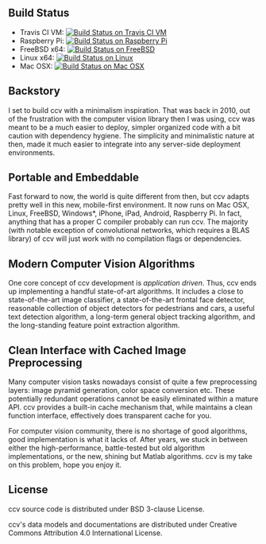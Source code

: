 ## Build Status

- Travis CI VM: [![Build Status on Travis CI VM](https://travis-ci.org/liuliu/ccv.png?branch=unstable)](https://travis-ci.org/liuliu/ccv)
- Raspberry Pi: [![Build Status on Raspberry Pi](http://ci.libccv.org/png?builder=arm-runtests)](http://ci.libccv.org/builders/arm-runtests)
- FreeBSD x64: [![Build Status on FreeBSD](http://ci.libccv.org/png?builder=freebsd-x64-runtests)](http://ci.libccv.org/builders/freebsd-x64-runtests)
- Linux x64: [![Build Status on Linux](http://ci.libccv.org/png?builder=linux-x64-runtests)](http://ci.libccv.org/builders/linux-x64-runtests)
- Mac OSX: [![Build Status on Mac OSX](http://ci.libccv.org/png?builder=macosx-runtests)](http://ci.libccv.org/builders/macosx-runtests)

## Backstory

I set to build ccv with a minimalism inspiration. That was back in 2010, out
of the frustration with the computer vision library then I was using, ccv
was meant to be a much easier to deploy, simpler organized code with a bit
caution with dependency hygiene. The simplicity and minimalistic nature at
then, made it much easier to integrate into any server-side deployment
environments.

## Portable and Embeddable

Fast forward to now, the world is quite different from then, but ccv adapts
pretty well in this new, mobile-first environment. It now runs on Mac OSX,
Linux, FreeBSD, Windows\*, iPhone, iPad, Android, Raspberry Pi. In fact,
anything that has a proper C compiler probably can run ccv. The majority
(with notable exception of convolutional networks, which requires a BLAS
library) of ccv will just work with no compilation flags or dependencies.

## Modern Computer Vision Algorithms

One core concept of ccv development is _application driven_. Thus, ccv ends
up implementing a handful state-of-art algorithms. It includes a close to
state-of-the-art image classifier, a state-of-the-art frontal face detector,
reasonable collection of object detectors for pedestrians and cars, a useful
text detection algorithm, a long-term general object tracking algorithm,
and the long-standing feature point extraction algorithm.

## Clean Interface with Cached Image Preprocessing

Many computer vision tasks nowadays consist of quite a few preprocessing
layers: image pyramid generation, color space conversion etc. These potentially
redundant operations cannot be easily eliminated within a mature API. ccv
provides a built-in cache mechanism that, while maintains a clean function
interface, effectively does transparent cache for you.

For computer vision community, there is no shortage of good algorithms, good
implementation is what it lacks of. After years, we stuck in between either the
high-performance, battle-tested but old algorithm implementations, or the new,
shining but Matlab algorithms. ccv is my take on this problem, hope you enjoy
it.

## License

ccv source code is distributed under BSD 3-clause License.

ccv's data models and documentations are distributed under Creative Commons Attribution 4.0 International License.
